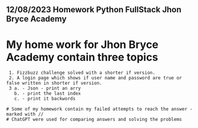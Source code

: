 ## 12/08/2023 Homework Python FullStack Jhon Bryce Academy
   # My home work for Jhon Bryce Academy contain three topics
     1. Fizzbuzz challenge solved with a shorter if version.
     2. A login page which shows if user name and password are true or false written in shorter if version.
     3 a. - Json - print an arry
       b. - print the last index
       c. - print it backwords

    # Some of my homework contain my failed attempts to reach the answer - marked with //
    # ChatGPT were used for comparing answers and solving the problems
